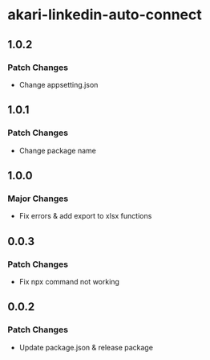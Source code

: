 # akari-linkedin-auto-connect

## 1.0.2

### Patch Changes

-   Change appsetting.json

## 1.0.1

### Patch Changes

-   Change package name

## 1.0.0

### Major Changes

-   Fix errors & add export to xlsx functions

## 0.0.3

### Patch Changes

-   Fix npx command not working

## 0.0.2

### Patch Changes

-   Update package.json & release package
